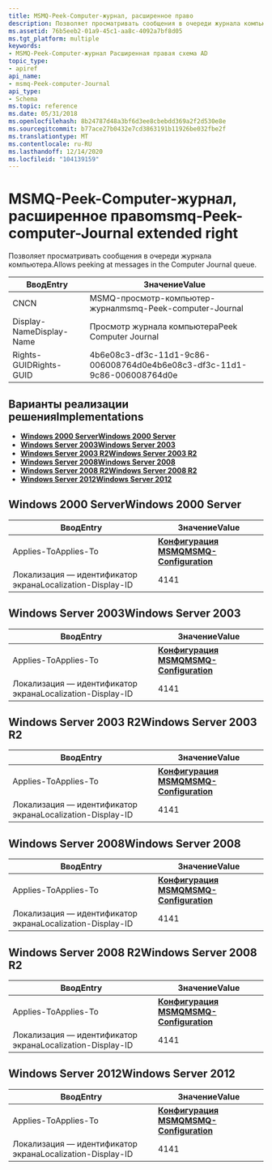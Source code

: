 ```yaml
---
title: MSMQ-Peek-Computer-журнал, расширенное право
description: Позволяет просматривать сообщения в очереди журнала компьютера.
ms.assetid: 76b5eeb2-01a9-45c1-aa8c-4092a7bf8d05
ms.tgt_platform: multiple
keywords:
- MSMQ-Peek-Computer-журнал Расширенная правая схема AD
topic_type:
- apiref
api_name:
- msmq-Peek-computer-Journal
api_type:
- Schema
ms.topic: reference
ms.date: 05/31/2018
ms.openlocfilehash: 8b24787d48a3bf6d3ee8cbebdd369a2f2d530e8e
ms.sourcegitcommit: b77ace27b0432e7cd3863191b11926be032fbe2f
ms.translationtype: MT
ms.contentlocale: ru-RU
ms.lasthandoff: 12/14/2020
ms.locfileid: "104139159"
---
```

# <a name="msmq-peek-computer-journal-extended-right"></a><span data-ttu-id="df12e-104">MSMQ-Peek-Computer-журнал, расширенное право</span><span class="sxs-lookup"><span data-stu-id="df12e-104">msmq-Peek-computer-Journal extended right</span></span>

<span data-ttu-id="df12e-105">Позволяет просматривать сообщения в очереди журнала компьютера.</span><span class="sxs-lookup"><span data-stu-id="df12e-105">Allows peeking at messages in the Computer Journal queue.</span></span>



| <span data-ttu-id="df12e-106">Ввод</span><span class="sxs-lookup"><span data-stu-id="df12e-106">Entry</span></span> | <span data-ttu-id="df12e-107">Значение</span><span class="sxs-lookup"><span data-stu-id="df12e-107">Value</span></span> |
|--------------|--------------------------------------|
| <span data-ttu-id="df12e-108">CN</span><span class="sxs-lookup"><span data-stu-id="df12e-108">CN</span></span>           | <span data-ttu-id="df12e-109">MSMQ-просмотр-компьютер-журнал</span><span class="sxs-lookup"><span data-stu-id="df12e-109">msmq-Peek-computer-Journal</span></span>           |
| <span data-ttu-id="df12e-110">Display-Name</span><span class="sxs-lookup"><span data-stu-id="df12e-110">Display-Name</span></span> | <span data-ttu-id="df12e-111">Просмотр журнала компьютера</span><span class="sxs-lookup"><span data-stu-id="df12e-111">Peek Computer Journal</span></span>                |
| <span data-ttu-id="df12e-112">Rights-GUID</span><span class="sxs-lookup"><span data-stu-id="df12e-112">Rights-GUID</span></span>  | <span data-ttu-id="df12e-113">4b6e08c3-df3c-11d1-9c86-006008764d0e</span><span class="sxs-lookup"><span data-stu-id="df12e-113">4b6e08c3-df3c-11d1-9c86-006008764d0e</span></span> |



## <a name="implementations"></a><span data-ttu-id="df12e-114">Варианты реализации решения</span><span class="sxs-lookup"><span data-stu-id="df12e-114">Implementations</span></span>

-   [<span data-ttu-id="df12e-115">**Windows 2000 Server**</span><span class="sxs-lookup"><span data-stu-id="df12e-115">**Windows 2000 Server**</span></span>](#windows-2000-server)
-   [<span data-ttu-id="df12e-116">**Windows Server 2003**</span><span class="sxs-lookup"><span data-stu-id="df12e-116">**Windows Server 2003**</span></span>](#windows-server-2003)
-   [<span data-ttu-id="df12e-117">**Windows Server 2003 R2**</span><span class="sxs-lookup"><span data-stu-id="df12e-117">**Windows Server 2003 R2**</span></span>](#windows-server-2003-r2)
-   [<span data-ttu-id="df12e-118">**Windows Server 2008**</span><span class="sxs-lookup"><span data-stu-id="df12e-118">**Windows Server 2008**</span></span>](#windows-server-2008)
-   [<span data-ttu-id="df12e-119">**Windows Server 2008 R2**</span><span class="sxs-lookup"><span data-stu-id="df12e-119">**Windows Server 2008 R2**</span></span>](#windows-server-2008-r2)
-   [<span data-ttu-id="df12e-120">**Windows Server 2012**</span><span class="sxs-lookup"><span data-stu-id="df12e-120">**Windows Server 2012**</span></span>](#windows-server-2012)

## <a name="windows-2000-server"></a><span data-ttu-id="df12e-121">Windows 2000 Server</span><span class="sxs-lookup"><span data-stu-id="df12e-121">Windows 2000 Server</span></span>



| <span data-ttu-id="df12e-122">Ввод</span><span class="sxs-lookup"><span data-stu-id="df12e-122">Entry</span></span> | <span data-ttu-id="df12e-123">Значение</span><span class="sxs-lookup"><span data-stu-id="df12e-123">Value</span></span> |
|-------------------------|--------------------------------------------------------------|
| <span data-ttu-id="df12e-124">Applies-To</span><span class="sxs-lookup"><span data-stu-id="df12e-124">Applies-To</span></span>              | [<span data-ttu-id="df12e-125">**Конфигурация MSMQ**</span><span class="sxs-lookup"><span data-stu-id="df12e-125">**MSMQ-Configuration**</span></span>](c-msmqconfiguration.md)<br/> |
| <span data-ttu-id="df12e-126">Локализация — идентификатор экрана</span><span class="sxs-lookup"><span data-stu-id="df12e-126">Localization-Display-ID</span></span> | <span data-ttu-id="df12e-127">41</span><span class="sxs-lookup"><span data-stu-id="df12e-127">41</span></span>                                                           |



## <a name="windows-server-2003"></a><span data-ttu-id="df12e-128">Windows Server 2003</span><span class="sxs-lookup"><span data-stu-id="df12e-128">Windows Server 2003</span></span>



| <span data-ttu-id="df12e-129">Ввод</span><span class="sxs-lookup"><span data-stu-id="df12e-129">Entry</span></span> | <span data-ttu-id="df12e-130">Значение</span><span class="sxs-lookup"><span data-stu-id="df12e-130">Value</span></span> |
|-------------------------|--------------------------------------------------------------|
| <span data-ttu-id="df12e-131">Applies-To</span><span class="sxs-lookup"><span data-stu-id="df12e-131">Applies-To</span></span>              | [<span data-ttu-id="df12e-132">**Конфигурация MSMQ**</span><span class="sxs-lookup"><span data-stu-id="df12e-132">**MSMQ-Configuration**</span></span>](c-msmqconfiguration.md)<br/> |
| <span data-ttu-id="df12e-133">Локализация — идентификатор экрана</span><span class="sxs-lookup"><span data-stu-id="df12e-133">Localization-Display-ID</span></span> | <span data-ttu-id="df12e-134">41</span><span class="sxs-lookup"><span data-stu-id="df12e-134">41</span></span>                                                           |



## <a name="windows-server-2003-r2"></a><span data-ttu-id="df12e-135">Windows Server 2003 R2</span><span class="sxs-lookup"><span data-stu-id="df12e-135">Windows Server 2003 R2</span></span>



| <span data-ttu-id="df12e-136">Ввод</span><span class="sxs-lookup"><span data-stu-id="df12e-136">Entry</span></span> | <span data-ttu-id="df12e-137">Значение</span><span class="sxs-lookup"><span data-stu-id="df12e-137">Value</span></span> |
|-------------------------|--------------------------------------------------------------|
| <span data-ttu-id="df12e-138">Applies-To</span><span class="sxs-lookup"><span data-stu-id="df12e-138">Applies-To</span></span>              | [<span data-ttu-id="df12e-139">**Конфигурация MSMQ**</span><span class="sxs-lookup"><span data-stu-id="df12e-139">**MSMQ-Configuration**</span></span>](c-msmqconfiguration.md)<br/> |
| <span data-ttu-id="df12e-140">Локализация — идентификатор экрана</span><span class="sxs-lookup"><span data-stu-id="df12e-140">Localization-Display-ID</span></span> | <span data-ttu-id="df12e-141">41</span><span class="sxs-lookup"><span data-stu-id="df12e-141">41</span></span>                                                           |



## <a name="windows-server-2008"></a><span data-ttu-id="df12e-142">Windows Server 2008</span><span class="sxs-lookup"><span data-stu-id="df12e-142">Windows Server 2008</span></span>



| <span data-ttu-id="df12e-143">Ввод</span><span class="sxs-lookup"><span data-stu-id="df12e-143">Entry</span></span> | <span data-ttu-id="df12e-144">Значение</span><span class="sxs-lookup"><span data-stu-id="df12e-144">Value</span></span> |
|-------------------------|--------------------------------------------------------------|
| <span data-ttu-id="df12e-145">Applies-To</span><span class="sxs-lookup"><span data-stu-id="df12e-145">Applies-To</span></span>              | [<span data-ttu-id="df12e-146">**Конфигурация MSMQ**</span><span class="sxs-lookup"><span data-stu-id="df12e-146">**MSMQ-Configuration**</span></span>](c-msmqconfiguration.md)<br/> |
| <span data-ttu-id="df12e-147">Локализация — идентификатор экрана</span><span class="sxs-lookup"><span data-stu-id="df12e-147">Localization-Display-ID</span></span> | <span data-ttu-id="df12e-148">41</span><span class="sxs-lookup"><span data-stu-id="df12e-148">41</span></span>                                                           |



## <a name="windows-server-2008-r2"></a><span data-ttu-id="df12e-149">Windows Server 2008 R2</span><span class="sxs-lookup"><span data-stu-id="df12e-149">Windows Server 2008 R2</span></span>



| <span data-ttu-id="df12e-150">Ввод</span><span class="sxs-lookup"><span data-stu-id="df12e-150">Entry</span></span> | <span data-ttu-id="df12e-151">Значение</span><span class="sxs-lookup"><span data-stu-id="df12e-151">Value</span></span> |
|-------------------------|--------------------------------------------------------------|
| <span data-ttu-id="df12e-152">Applies-To</span><span class="sxs-lookup"><span data-stu-id="df12e-152">Applies-To</span></span>              | [<span data-ttu-id="df12e-153">**Конфигурация MSMQ**</span><span class="sxs-lookup"><span data-stu-id="df12e-153">**MSMQ-Configuration**</span></span>](c-msmqconfiguration.md)<br/> |
| <span data-ttu-id="df12e-154">Локализация — идентификатор экрана</span><span class="sxs-lookup"><span data-stu-id="df12e-154">Localization-Display-ID</span></span> | <span data-ttu-id="df12e-155">41</span><span class="sxs-lookup"><span data-stu-id="df12e-155">41</span></span>                                                           |



## <a name="windows-server-2012"></a><span data-ttu-id="df12e-156">Windows Server 2012</span><span class="sxs-lookup"><span data-stu-id="df12e-156">Windows Server 2012</span></span>



| <span data-ttu-id="df12e-157">Ввод</span><span class="sxs-lookup"><span data-stu-id="df12e-157">Entry</span></span> | <span data-ttu-id="df12e-158">Значение</span><span class="sxs-lookup"><span data-stu-id="df12e-158">Value</span></span> |
|-------------------------|--------------------------------------------------------------|
| <span data-ttu-id="df12e-159">Applies-To</span><span class="sxs-lookup"><span data-stu-id="df12e-159">Applies-To</span></span>              | [<span data-ttu-id="df12e-160">**Конфигурация MSMQ**</span><span class="sxs-lookup"><span data-stu-id="df12e-160">**MSMQ-Configuration**</span></span>](c-msmqconfiguration.md)<br/> |
| <span data-ttu-id="df12e-161">Локализация — идентификатор экрана</span><span class="sxs-lookup"><span data-stu-id="df12e-161">Localization-Display-ID</span></span> | <span data-ttu-id="df12e-162">41</span><span class="sxs-lookup"><span data-stu-id="df12e-162">41</span></span>                                                           |



 

 





